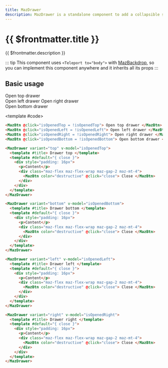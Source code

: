 ```yaml
---
title: MazDrawer
description: MazDrawer is a standalone component to add a collapsible sidebar at the top and bottom bar
---
```


# {{ $frontmatter.title }}

{{ $frontmatter.description }}

<!--@include: ./../.vitepress/mixins/getting-started.md-->

::: tip
This component uses `<Teleport to="body">` with [MazBackdrop](./maz-backdrop.md), so you can implement this component anywhere and it inherits all its props
:::

## Basic usage

<ComponentDemo expanded>
  <div class="maz-flex maz-flex-col maz-gap-2 maz-flex-center">
    <MazBtn @click="isOpenedTop = !isOpenedTop">
      Open top drawer
    </MazBtn>
    <div class="maz-flex maz-flex-wrap maz-gap-2">
      <MazBtn @click="isOpenedLeft = !isOpenedLeft">
        Open left drawer
      </MazBtn>
      <MazBtn @click="isOpenedRight = !isOpenedRight">
        Open right drawer
      </MazBtn>
    </div>
    <MazBtn @click="isOpenedBottom = !isOpenedBottom">
      Open bottom drawer
    </MazBtn>
  </div>

<template #code>

```html
<MazBtn @click="isOpenedTop = !isOpenedTop"> Open top drawer </MazBtn>
<MazBtn @click="isOpenedLeft = !isOpenedLeft"> Open left drawer </MazBtn>
<MazBtn @click="isOpenedRight = !isOpenedRight"> Open right drawer </MazBtn>
<MazBtn @click="isOpenedBottom = !isOpenedBottom"> Open bottom drawer </MazBtn>

<MazDrawer variant="top" v-model="isOpenedTop">
  <template #title> Drawer top </template>
  <template #default="{ close }">
    <div style="padding: 16px">
      <p>Content</p>
      <div class="maz-flex maz-flex-wrap maz-gap-2 maz-mt-4">
        <MazBtn color="destructive" @click="close"> Close </MazBtn>
      </div>
    </div>
  </template>
</MazDrawer>

<MazDrawer variant="bottom" v-model="isOpenedBottom">
  <template #title> Drawer bottom </template>
  <template #default="{ close }">
    <div style="padding: 16px">
      <p>Content</p>
      <div class="maz-flex maz-flex-wrap maz-gap-2 maz-mt-4">
        <MazBtn color="destructive" @click="close"> Close </MazBtn>
      </div>
    </div>
  </template>
</MazDrawer>

<MazDrawer variant="left" v-model="isOpenedLeft">
  <template #title> Drawer left </template>
  <template #default="{ close }">
    <div style="padding: 16px">
      <p>Content</p>
      <div class="maz-flex maz-flex-wrap maz-gap-2 maz-mt-4">
        <MazBtn color="destructive" @click="close"> Close </MazBtn>
      </div>
    </div>
  </template>
</MazDrawer>

<MazDrawer variant="right" v-model="isOpenedRight">
  <template #title> Drawer right </template>
  <template #default="{ close }">
    <div style="padding: 16px">
      <p>Content</p>
      <div class="maz-flex maz-flex-wrap maz-gap-2 maz-mt-4">
        <MazBtn color="destructive" @click="close"> Close </MazBtn>
      </div>
    </div>
  </template>
</MazDrawer>
```

  </template>
</ComponentDemo>

<MazDrawer variant="top" v-model="isOpenedTop">
  <template #title>
    Drawer top
  </template>
  <template #default="{ close }">
    <div style="padding: 16px;">
      <p>
        Content
      </p>
      <div class="maz-flex maz-flex-wrap maz-gap-2 maz-mt-4">
        <MazBtn color="destructive" @click="close">
          Close
        </MazBtn>
      </div>
    </div>
  </template>
</MazDrawer>

<MazDrawer variant="bottom" v-model="isOpenedBottom">
  <template #title>
    Drawer bottom
  </template>
  <template #default="{ close }">
    <div style="padding: 16px;">
      <p>
        Content
      </p>
      <div class="maz-flex maz-flex-wrap maz-gap-2 maz-mt-4">
        <MazBtn color="destructive" @click="close">
          Close
        </MazBtn>
      </div>
    </div>
  </template>
</MazDrawer>

<MazDrawer variant="left" v-model="isOpenedLeft">
  <template #title>
    Drawer left
  </template>
  <template #default="{ close }">
    <div style="padding: 16px;">
      <p>
        Content
      </p>
      <div class="maz-flex maz-flex-wrap maz-gap-2 maz-mt-4">
        <MazBtn color="destructive" @click="close">
          Close
        </MazBtn>
      </div>
    </div>
  </template>
</MazDrawer>

<MazDrawer variant="right" v-model="isOpenedRight">
  <template #title>
    Drawer right
  </template>
  <template #default="{ close }">
    <div style="padding: 16px;">
      <p>
        Content
      </p>
      <div class="maz-flex maz-flex-wrap maz-gap-2 maz-mt-4">
        <MazBtn color="destructive" @click="close">
          Close
        </MazBtn>
      </div>
    </div>
  </template>
</MazDrawer>

<script lang="ts" setup>
  import { ref } from 'vue'

  const isOpenedTop = ref(false)
  const isOpenedBottom = ref(false)
  const isOpenedRight = ref(false)
  const isOpenedLeft = ref(false)
</script>

<!--@include: ./../../.vitepress/generated-docs/maz-drawer.doc.md-->
